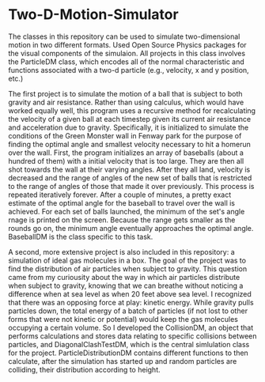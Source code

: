 # Two-D-Motion-Simulator
The classes in this repository can be used to simulate two-dimensional motion in two different formats. Used Open Source 
Physics packages for the visual components of the simulaion. All projects in this class involves the ParticleDM class, which encodes all of the normal characteristic and functions associated with a two-d particle (e.g., velocity, x and y position, etc.)

The first project is to simulate the motion of a ball that is subject to both gravity and air resistance. Rather than using calculus, which would have worked equally well, this program uses a recursive method for recalculating the velocity of a given ball at each timestep given its current air resistance and acceleration due to gravity. Specifically, it is initialized to simulate the conditions of the Green Monster wall in Fenway park for the purpose of finding the optimal angle and smallest velocity necessary to hit a homerun over the wall. First, the program initializes an array of baseballs (about a hundred of them) with a initial velocity that is too large. They are then all shot towards the wall at their varying angles. After they all land, velocity is decreased and the range of angles of the new set of balls that is restricted to the range of angles of those that made it over previously. This process is repeated iteratively forever. After a couple of minutes, a pretty exact estimate of the optimal angle for the baseball to travel over the wall is achieved. For each set of balls launched, the minimum of the set's angle rnage is printed on the screen. Because the range gets smaller as the rounds go on, the minimum angle eventually approaches the optimal angle. BaseballDM is the class specific to this task.

A second, more extensive project is also included in this repository: a simulation of ideal gas molecules in a box. The goal of the project was to find the distribution of air particles when subject to gravity. This question came from my curiousity about the way in which air particles distribute when subject to gravity, knowing that we can breathe without noticing a difference when at sea level as when 20 feet above sea level. I recognized that there was an opposing force at play: kinetic energy. While gravity pulls particles down, the total energy of a batch of particles (if not lost to other forms that were
not kinetic or potential) would keep the gas molecules occupying a certain volume. So I developed the CollisionDM, an object that performs calculations and stores data relating to specific collisions between particles, and DiagonalClashTestDM, which is the central simlulation class for the project. ParticleDistributionDM contains different functions to then calculate, after the simulation has started up and random particles are colliding, their distribution according to height.
